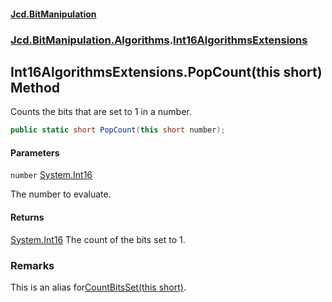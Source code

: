 #### [Jcd.BitManipulation](index.md 'index')

### [Jcd.BitManipulation.Algorithms](Jcd.BitManipulation.Algorithms.md 'Jcd.BitManipulation.Algorithms').[Int16AlgorithmsExtensions](Jcd.BitManipulation.Algorithms.Int16AlgorithmsExtensions.md 'Jcd.BitManipulation.Algorithms.Int16AlgorithmsExtensions')

## Int16AlgorithmsExtensions.PopCount(this short) Method

Counts the bits that are set to 1 in a number.

```csharp
public static short PopCount(this short number);
```

#### Parameters

<a name='Jcd.BitManipulation.Algorithms.Int16AlgorithmsExtensions.PopCount(thisshort).number'></a>

`number` [System.Int16](https://docs.microsoft.com/en-us/dotnet/api/System.Int16 'System.Int16')

The number to evaluate.

#### Returns

[System.Int16](https://docs.microsoft.com/en-us/dotnet/api/System.Int16 'System.Int16')
The count of the bits set to 1.

### Remarks

This is an alias for[CountBitsSet(this short)](Jcd.BitManipulation.Algorithms.Int16AlgorithmsExtensions.CountBitsSet(thisshort).md 'Jcd.BitManipulation.Algorithms.Int16AlgorithmsExtensions.CountBitsSet(this short)').